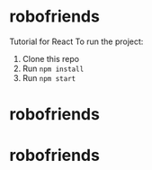 # robofriends
Tutorial for React
To run the project:

1. Clone this repo
2. Run `npm install`
3. Run `npm start`
# robofriends
# robofriends
